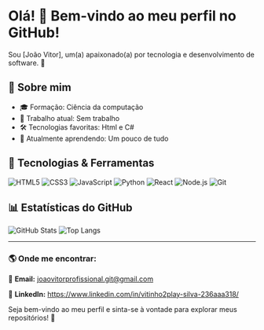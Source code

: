 # Olá! 👋 Bem-vindo ao meu perfil no GitHub!

Sou [João Vitor], um(a) apaixonado(a) por tecnologia e desenvolvimento de software. 🚀

## 📌 Sobre mim
- 🎓 Formação: Ciência da computação
- 💼 Trabalho atual: Sem trabalho
- 🛠️ Tecnologias favoritas: Html e C#
- 🌱 Atualmente aprendendo: Um pouco de tudo

## 🚀 Tecnologias & Ferramentas

![HTML5](https://img.shields.io/badge/-HTML5-E34F26?style=flat-square&logo=html5&logoColor=white)
![CSS3](https://img.shields.io/badge/-CSS3-1572B6?style=flat-square&logo=css3)
![JavaScript](https://img.shields.io/badge/-JavaScript-F7DF1E?style=flat-square&logo=javascript&logoColor=black)
![Python](https://img.shields.io/badge/-Python-3776AB?style=flat-square&logo=python&logoColor=white)
![React](https://img.shields.io/badge/-React-61DAFB?style=flat-square&logo=react&logoColor=black)
![Node.js](https://img.shields.io/badge/-Node.js-339933?style=flat-square&logo=node.js&logoColor=white)
![Git](https://img.shields.io/badge/-Git-F05032?style=flat-square&logo=git&logoColor=white)

## 📊 Estatísticas do GitHub

![GitHub Stats](https://github-readme-stats.vercel.app/api?username=seu-usuario&show_icons=true&theme=dark)
![Top Langs](https://github-readme-stats.vercel.app/api/top-langs/?username=seu-usuario&layout=compact&theme=dark)

---

### 🌎 Onde me encontrar:
📧 **Email:** joaovitorprofissional.git@gmail.com


💼 **LinkedIn:** https://www.linkedin.com/in/vitinho2play-silva-236aaa318/ 


Seja bem-vindo ao meu perfil e sinta-se à vontade para explorar meus repositórios! 🚀
